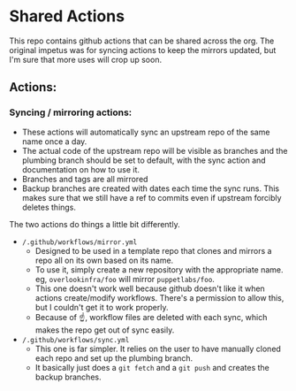 # Shared Actions

This repo contains github actions that can be shared across the org.
The original impetus was for syncing actions to keep the mirrors updated,
but I'm sure that more uses will crop up soon.

## Actions:

### Syncing / mirroring actions:

- These actions will automatically sync an upstream repo of the same name once a day.
- The actual code of the upstream repo will be visible as branches and the plumbing branch should be set to default, with the sync action and documentation on how to use it.
- Branches and tags are all mirrored
- Backup branches are created with dates each time the sync runs. This makes sure that we still have a ref to commits even if upstream forcibly deletes things.

The two actions do things a little bit differently.

- `/.github/workflows/mirror.yml`
  - Designed to be used in a template repo that clones and mirrors a repo all on its own based on its name.
  - To use it, simply create a new repository with the appropriate name. eg, `overlookinfra/foo` will mirror `puppetlabs/foo`.
  - This one doesn't work well because github doesn't like it when actions create/modify workflows. There's a permission to allow this, but I couldn't get it to work properly.
  - Because of ☝️, workflow files are deleted with each sync, which makes the repo get out of sync easily.
- `/.github/workflows/sync.yml`
  - This one is far simpler. It relies on the user to have manually cloned each repo and set up the plumbing branch.
  - It basically just does a `git fetch` and a `git push` and creates the backup branches.
